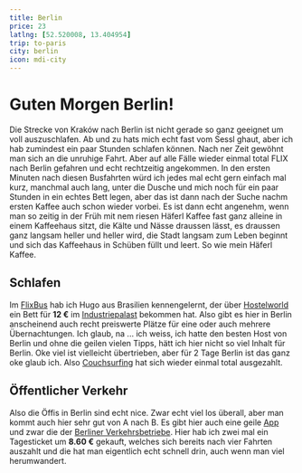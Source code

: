 ```yaml
---
title: Berlin
price: 23
latlng: [52.520008, 13.404954]
trip: to-paris
city: berlin
icon: mdi-city
---
```


# Guten Morgen Berlin!

Die Strecke von Kraków nach Berlin ist nicht gerade so ganz geeignet um voll auszuschlafen. Ab und zu hats mich echt fast vom Sessl ghaut, aber ich hab zumindest ein paar Stunden schlafen können. Nach ner Zeit gewöhnt man sich an die unruhige Fahrt. Aber auf alle Fälle wieder einmal total FLIX nach Berlin gefahren und echt rechtzeitig angekommen. In den ersten Minuten nach diesen Busfahrten würd ich jedes mal echt gern einfach mal kurz, manchmal auch lang, unter die Dusche und mich noch für ein paar Stunden in ein echtes Bett legen, aber das ist dann nach der Suche nachm ersten Kaffee auch schon wieder vorbei. Es ist dann echt angenehm, wenn man so zeitig in der Früh mit nem riesen Häferl Kaffee fast ganz alleine in einem Kaffeehaus sitzt, die Kälte und Nässe draussen lässt, es draussen ganz langsam heller und heller wird, die Stadt langsam zum Leben beginnt und sich das Kaffeehaus in Schüben füllt und leert. So wie mein Häferl Kaffee.

<BaseImage src="berlin/berlin-1.jpg" class="mb-5" />

## Schlafen

Im <a href="https://www.flixbus.at/" target="_blank">FlixBus</a> hab ich Hugo aus Brasilien kennengelernt, der über <a href="https://www.hostelworld.com/" target="_blank">Hostelworld</a> ein Bett für **12 €** im <a href="https://ip-hostel.com/" target="_blank">Industriepalast</a> bekommen hat. Also gibt es hier in Berlin anscheinend auch recht preiswerte Plätze für eine oder auch mehrere Übernachtungen. Ich glaub, na ... ich weiss, ich hatte den besten Host von Berlin und ohne die geilen vielen Tipps, hätt ich hier nicht so viel Inhalt für Berlin. Oke viel ist vielleicht übertrieben, aber für 2 Tage Berlin ist das ganz oke glaub ich. Also <a href="" target="_blank">Couchsurfing</a> hat sich wieder einmal total ausgezahlt.

<BaseImage src="berlin/berlin-2.jpg" class="mb-5" />

## Öffentlicher Verkehr

Also die Öffis in Berlin sind echt nice. Zwar echt viel los überall, aber man kommt auch hier sehr gut von A nach B. Es gibt hier auch eine geile <a href="https://play.google.com/store/apps/details?id=de.eos.uptrade.android.fahrinfo.berlin" target="_blank">App</a> und zwar die der <a href="https://www.bvg.de/" target="_blank">Berliner Verkehrsbetriebe</a>. Hier hab ich zwei mal ein Tagesticket um **8.60 €** gekauft, welches sich bereits nach vier Fahrten auszahlt und die hat man eigentlich echt schnell drin, auch wenn man viel herumwandert.

<BaseImage src="berlin/berlin-3.jpg" class="mb-5" />